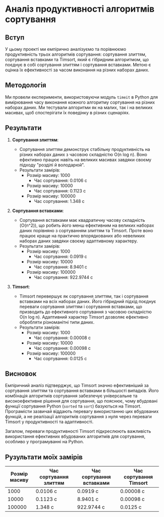 # Аналіз продуктивності алгоритмів сортування

## Вступ

У цьому проекті ми емпірично аналізуємо та порівнюємо продуктивність трьох алгоритмів сортування: сортування злиттям, сортування вставками та Timsort, який є гібридним алгоритмом, що поєднує в собі сортування злиттям і сортування вставками. Метою є оцінка їх ефективності за часом виконання на різних наборах даних.

## Методологія

Ми провели експерименти, використовуючи модуль `timeit` в Python для вимірювання часу виконання кожного алгоритму сортування на різних наборах даних. Ми тестували алгоритми як на малих, так і на великих масивах, щоб спостерігати їх поведінку в різних сценаріях.

## Результати

1. **Сортування злиттям**:
   - Сортування злиттям демонструє стабільну продуктивність на різних наборах даних з часовою складністю O(n log n). Воно ефективно працює навіть на великих масивах завдяки своєму підходу "розділі й володарюй".
   - Результати замірів:
     - Розмір масиву: 1000
       - Час сортування: 0.0106 с
     - Розмір масиву: 10000
       - Час сортування: 0.1123 с
     - Розмір масиву: 100000
       - Час сортування: 1.348 с

2. **Сортування вставками**:
   - Сортування вставками має квадратичну часову складність (O(n^2)), що робить його менш ефективним на великих наборах даних порівняно з сортуванням злиттям та Timsort. Проте воно працює краще на практично впорядкованих або невеликих наборах даних завдяки своєму адаптивному характеру.
   - Результати замірів:
     - Розмір масиву: 1000
       - Час сортування: 0.0919 с
     - Розмір масиву: 10000
       - Час сортування: 8.9401 с
     - Розмір масиву: 100000
       - Час сортування: 922.9744 с

3. **Timsort**:
   - Timsort перевершує як сортування злиттям, так і сортування вставками на всіх наборах даних. Його гібридний підхід поєднує переваги сортування злиттям і сортування вставками, що призводить до ефективного сортування з часовою складністю O(n log n). Адаптивний характер Timsort дозволяє ефективно обробляти різноманітні типи даних.
   - Результати замірів:
     - Розмір масиву: 1000
       - Час сортування: 0.00008 с
     - Розмір масиву: 10000
       - Час сортування: 0.00098 с
     - Розмір масиву: 100000
       - Час сортування: 0.0125 с

## Висновок

Емпіричний аналіз підтверджує, що Timsort значно ефективніший за сортування злиттям та сортування вставками в більшості випадків. Його комбінація алгоритмів сортування забезпечує універсальне та високоефективне рішення для сортування, що пояснює, чому вбудовані функції сортування Python (`sorted` та `sort`) базуються на Timsort. Програмісти зазвичай віддають перевагу використанню цих вбудованих функцій, а не реалізації алгоритмів сортування з нуля через переваги Timsort у продуктивності та адаптивності.

Загалом, переваги продуктивності Timsort підкреслюють важливість використання ефективних вбудованих алгоритмів для сортування, особливо у програмуванні на Python.

## Рузультати моїх замірів
| Розмір масиву | Час сортування злиттям | Час сортування вставками | Час сортування Timsort |
|--------------|-------------------------|---------------------------|-------------------------|
| 1000         | 0.0106 с                | 0.0919 с                  | 0.00008 с               |
| 10000        | 0.1123 с                | 8.9401 с                  | 0.00098 с               |
| 100000       | 1.348 с                 | 922.9744 с                | 0.0125 с                |
